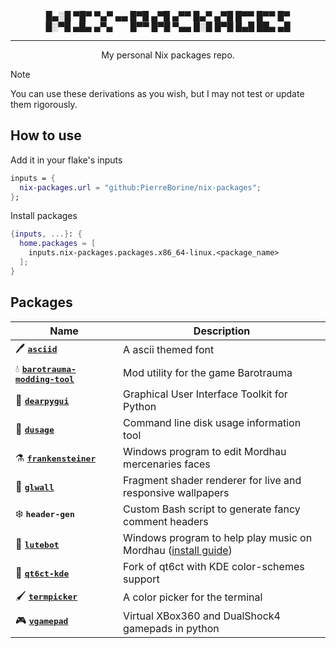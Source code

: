 <div align="center">
█▄░█ ▀█▀ ▀▄▀ ▄▄ █▀█ ▄▀█ ▄▀▀ █▄▀ ▄▀█ █▀▀ █▀▀ █▀<br>
█░▀█ ▄█▄ ▄▀▄ ⠀⠀ █▀▀ █▀█ ▀▄▄ █░█ █▀█ █▄█ ██▄ ▄█

---

My personal Nix packages repo.
</div>

> [!NOTE]
> You can use these derivations as you wish, but I may not test or update them rigorously.

## How to use
Add it in your flake's inputs
```Nix
inputs = {
  nix-packages.url = "github:PierreBorine/nix-packages";
};
```
Install packages
```Nix
{inputs, ...}: {
  home.packages = [
    inputs.nix-packages.packages.x86_64-linux.<package_name>
  ];
}
```

## Packages
| Name                                                                                            | Description                                                 |
|-------------------------------------------------------------------------------------------------|-------------------------------------------------------------|
| 🖊️ <kbd><a href="https://www.dafont.com/asciid.font"><b>asciid</b></a></kbd>                    | A ascii themed font                                         |
| 💧 <kbd><a href="https://github.com/themanyfaceddemon/Barotrauma_Modding_Tool"><b>barotrauma-modding-tool</b></a></kbd> | Mod utility for the game Barotrauma |
| 🔧 <kbd><a href="https://github.com/hoffstadt/DearPyGui"><b>dearpygui</b></a></kbd>             | Graphical User Interface Toolkit for Python                 |
| 💾 <kbd><a href="https://github.com/mihaigalos/dusage"><b>dusage</b></a></kbd>                  | Command line disk usage information tool                    |
| ⚗️ <kbd><a href="https://github.com/Dealman/Frankensteiner"><b>frankensteiner</b></a></kbd>     | Windows program to edit Mordhau mercenaries faces           |
| 💫 <kbd><a href="https://github.com/ikz87/GLWall"><b>glwall</b></a></kbd>                       | Fragment shader renderer for live and responsive wallpapers |
| ❄️ <kbd><b>header-gen</b></kbd>                                                                 | Custom Bash script to generate fancy comment headers        |
| 🎸 <kbd><a href="https://github.com/Dimencia/LuteBot3"><b>lutebot</b></a></kbd>                 | Windows program to help play music on Mordhau ([install guide](https://github.com/PierreBorine/nix-packages/tree/master/pkgs/lutebot/README.md))|
| 🧠 <kbd><a href="https://github.com/ilya-fedin/qt6ct"><b>qt6ct-kde</b></a></kbd>                | Fork of qt6ct with KDE color-schemes support                |
| 🖌️ <kbd><a href="https://github.com/ChausseBenjamin/termpicker"><b>termpicker</b></a></kbd>     | A color picker for the terminal                             |
| 🎮 <kbd><a href="https://pypi.org/project/vgamepad"><b>vgamepad</b></a></kbd>                   | Virtual XBox360 and DualShock4 gamepads in python           |
